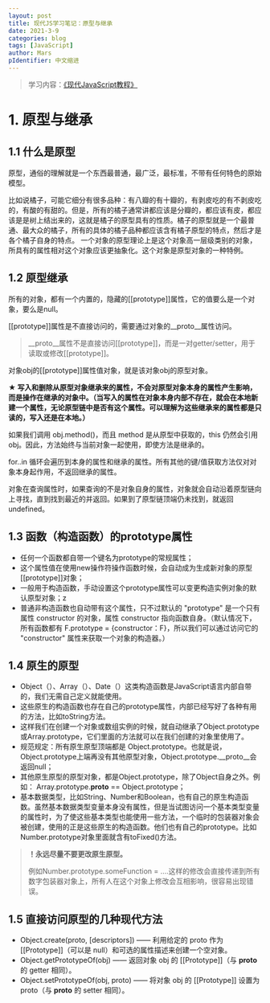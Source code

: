 ```yaml
---
layout: post
title: 现代JS学习笔记：原型与继承
date: 2021-3-9
categories: blog
tags: [JavaScript]
author: Mars
pIdentifier: 中文缩进
---
```


> 学习内容：[《现代JavaScript教程》](https://zh.javascript.info/)

# 1. 原型与继承

## 1.1 什么是原型

原型，通俗的理解就是一个东西最普通，最广泛，最标准，不带有任何特色的原始模型。

比如说橘子，可能它细分有很多品种：有八瓣的有十瓣的，有剥皮吃的有不剥皮吃的，有酸的有甜的。但是，所有的橘子通常讲都应该是分瓣的，都应该有皮，都应该是是树上结出来的，这就是橘子的原型具有的性质。橘子的原型就是一个最普通、最大众的橘子，所有的具体的橘子品种都应该含有橘子原型的特点，然后才是各个橘子自身的特点。
一个对象的原型理论上是这个对象高一层级类别的对象，所具有的属性相对这个对象应该更抽象化。这个对象是原型对象的一种特例。

## 1.2 原型继承

所有的对象，都有一个内置的，隐藏的[[prototype]]属性，它的值要么是一个对象，要么是null。

[[prototype]]属性是不直接访问的，需要通过对象的__proto__属性访问。

> __proto__属性不是直接访问[[prototype]]，而是一对getter/setter，用于读取或修改[[prototype]]。

对象obj的[[prototype]]属性值对象，就是该对象obj的原型对象。

**★ 写入和删除从原型对象继承来的属性，不会对原型对象本身的属性产生影响，而是操作在继承的对象中。（当写入的属性在对象本身内部不存在，就会在本地新建一个属性，无论原型链中是否有这个属性。可以理解为这些继承来的属性都是只读的，写入还是在本地。）**

如果我们调用 obj.method()，而且 method 是从原型中获取的，this 仍然会引用 obj。因此，方法始终与当前对象一起使用，即使方法是继承的。

for..in 循环会遍历到本身的属性和继承的属性。所有其他的键/值获取方法仅对对象本身起作用，不返回继承的属性。

对象在查询属性时，如果查询的不是对象自身的属性，对象就会自动沿着原型链向上寻找，直到找到最近的并返回。如果到了原型链顶端仍未找到，就返回undefined。

## 1.3 函数（构造函数）的prototype属性

- 任何一个函数都自带一个键名为prototype的常规属性；
- 这个属性值在使用new操作符操作函数时候，会自动成为生成新对象的原型[[prototype]]对象；
- 一般用于构造函数，手动设置这个prototype属性可以变更构造实例对象的默认原型对象；z
- 普通非构造函数也自动带有这个属性，只不过默认的 "prototype" 是一个只有属性 constructor 的对象，属性 constructor 指向函数自身。（默认情况下，所有函数都有 F.prototype = {constructor：F}，所以我们可以通过访问它的 "constructor" 属性来获取一个对象的构造器。）

## 1.4 原生的原型

- Object（）、Array（）、Date（）这类构造函数是JavaScript语言内部自带的，我们无需自己定义就能使用。
- 这些原生的构造函数也存在自己的prototype属性，内部已经写好了各种有用的方法，比如toString方法。
- 这样我们在创建一个对象或数组实例的时候，就自动继承了Object.prototype或Array.prototype，它们里面的方法就可以在我们创建的对象里使用了。
- 规范规定：所有原生原型顶端都是 Object.prototype。也就是说，Object.prototype上端再没有其他原型对象，Object.prototype.__proto__会返回null；
- 其他原生原型的原型对象，都是Object.prototype，除了Object自身之外。例如： Array.prototype.__proto__ == Object.prototype；
- 基本数据类型，比如String、Number和Boolean，也有自己的原生构造函数。虽然基本数据类型变量本身没有属性，但是当试图访问一个基本类型变量的属性时，为了使这些基本类型也能使用一些方法，一个临时的包装器对象会被创建，使用的正是这些原生的构造函数。他们也有自己的prototype。比如Number.prototype对象里面就含有toFixed()方法。

>**！永远尽量不要更改原生原型。**
>
>例如Number.prototype.someFunction = ….这样的修改会直接传递到所有数字包装器对象上，所有人在这个对象上修改会互相影响，很容易出现错误。

##	1.5 直接访问原型的几种现代方法

>
- Object.create(proto, [descriptors]) —— 利用给定的 proto 作为 [[Prototype]]（可以是 null）和可选的属性描述来创建一个空对象。
- Object.getPrototypeOf(obj) —— 返回对象 obj 的 [[Prototype]]（与 __proto__ 的 getter 相同）。
- Object.setPrototypeOf(obj, proto) —— 将对象 obj 的 [[Prototype]] 设置为 proto（与 __proto__ 的 setter 相同）。
